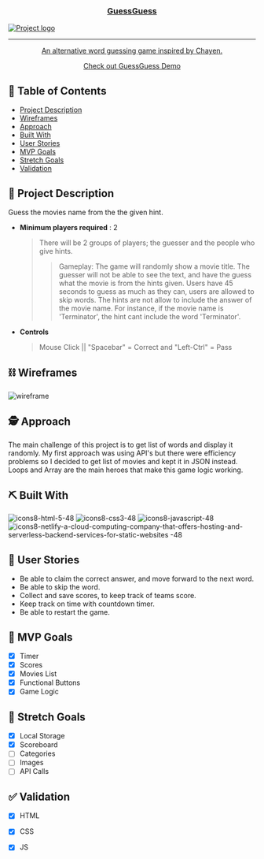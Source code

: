 <p align="center">
  <a href="" rel="noopener">
<h3 align="center">GuessGuess</h3>
  
 <img src="https://user-images.githubusercontent.com/73390197/202492442-8e33dc1f-2a48-4221-a0b5-1afbdecc4e0b.png" alt="Project logo"></a>
</p>

---


<a href="https://playchayen.com/" target="_blank">
<p align="center"> An alternative word guessing game inspired by Chayen. 

</p>
</a>

<a href="https://6376e7a8b29a6c000876b3f2--celadon-paletas-15633e.netlify.app/" target="_blank">
<p align="center"> Check out GuessGuess Demo
    <br> 
</p>
</a>




## 📝 Table of Contents
- [Project Description](#desc)
- [Wireframes](#Wireframes)
- [Approach](#approach)
- [Built With](#tech_stack)
- [User Stories](#user-story)
- [MVP Goals](#mvp-goals)
- [Stretch Goals](#long-goals)
- [Validation](#validation)


## 📌 Project Description <a name = "desc"></a>
Guess the movies name from the the given hint.
- **Minimum players required** : 2
  > There will be 2 groups of players; the guesser and the people who give hints.
  >>Gameplay: The game will randomly show a movie title. The guesser will not be able to see the text, and have the guess what the movie is from the hints given. Users have 45 seconds to guess as much as they can, users are allowed to skip words. The hints are not allow to include the answer of the movie name. For instance, if the movie name is 'Terminator', the hint cant include the word 'Terminator'.
- **Controls**
  > Mouse Click || "Spacebar" = Correct and "Left-Ctrl" = Pass

## ⛓️ Wireframes <a name = "Wireframes"></a>
![wireframe](https://user-images.githubusercontent.com/73390197/202452021-a0a69758-2ddb-4f85-b5ae-7dfbb11c8066.png)
## 🕵️ Approach <a name = "approach"></a>
The main challenge of this project is to get list of words and display it randomly. My first approach was using API's but there were efficiency problems so I decided to get list of movies and kept it in JSON instead.
Loops and Array are the main heroes that make this game logic working.

## ⛏️ Built With <a name = "tech_stack"></a>
![icons8-html-5-48](https://user-images.githubusercontent.com/73390197/202454228-c5b91ae9-9981-480b-9939-4826c7093e36.png)
![icons8-css3-48](https://user-images.githubusercontent.com/73390197/202454234-cb09f8f4-b126-488a-aead-99f393deecdd.png)
![icons8-javascript-48](https://user-images.githubusercontent.com/73390197/202454067-c085ddee-dd35-4694-a432-cde46f10b87b.png)
![icons8-netlify-a-cloud-computing-company-that-offers-hosting-and-serverless-backend-services-for-static-websites -48](https://user-images.githubusercontent.com/73390197/202454583-75481cf0-f4ea-4f76-8ce4-387e0b5ee9a3.png)

## 👫 User Stories <a name = "user-story"></a>
- Be able to claim the correct answer, and move forward to the next word.
- Be able to skip the word.
- Collect and save scores, to keep track of teams score.
- Keep track on time with countdown timer.
- Be able to restart the game.

## 🎉 MVP Goals <a name = "mvp-goals"></a>
- [x] Timer
- [x] Scores
- [x] Movies List
- [x] Functional Buttons
- [x] Game Logic

## 🚀 Stretch Goals <a name="long-goals"></a>
- [x] Local Storage
- [x] Scoreboard
- [ ] Categories
- [ ] Images
- [ ] API Calls

## ✅ Validation <a name="validation"></a>
- [x] HTML
- [x] CSS
- [x] JS





